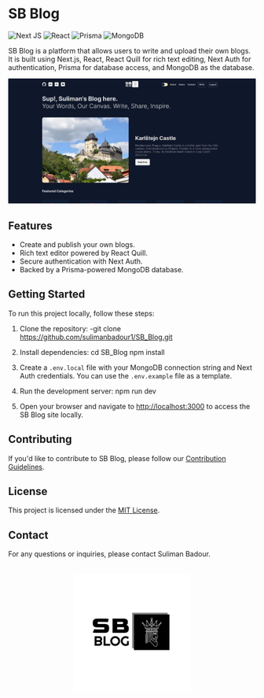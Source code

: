 # SB Blog

![Next JS](https://img.shields.io/badge/Next-black?style=for-the-badge&logo=next.js&logoColor=white)
![React](https://img.shields.io/badge/react-%2320232a.svg?style=for-the-badge&logo=react&logoColor=%2361DAFB)
![Prisma](https://img.shields.io/badge/prisma-%23323330.svg?style=for-the-badge&logo=prisma&logoColor=%23E10098)
![MongoDB](https://img.shields.io/badge/mongodb-%234ea94b.svg?style=for-the-badge&logo=mongodb&logoColor=white)

SB Blog is a platform that allows users to write and upload their own blogs. It is built using Next.js, React, React Quill for rich text editing, Next Auth for authentication, Prisma for database access, and MongoDB as the database.

![SB Blog Logo](https://github.com/sulimanbadour1/SB_Blog/blob/main/public/screenshots/landing.JPG?raw=true)

## Features

- Create and publish your own blogs.
- Rich text editor powered by React Quill.
- Secure authentication with Next Auth.
- Backed by a Prisma-powered MongoDB database.

## Getting Started

To run this project locally, follow these steps:

1. Clone the repository:
   -git clone https://github.com/sulimanbadour1/SB_Blog.git

2. Install dependencies:
   cd SB_Blog
   npm install

3. Create a `.env.local` file with your MongoDB connection string and Next Auth credentials. You can use the `.env.example` file as a template.

4. Run the development server:
   npm run dev

5. Open your browser and navigate to [http://localhost:3000](http://localhost:3000) to access the SB Blog site locally.

## Contributing

If you'd like to contribute to SB Blog, please follow our [Contribution Guidelines](CONTRIBUTING.md).

## License

This project is licensed under the [MIT License](LICENSE).

## Contact

For any questions or inquiries, please contact Suliman Badour.

<br/>
<div align="center">
  <img src="https://github.com/sulimanbadour1/SB_Blog/blob/main/public/logos/png/logo-black.png?raw=true" width="240px"/>
</div>
